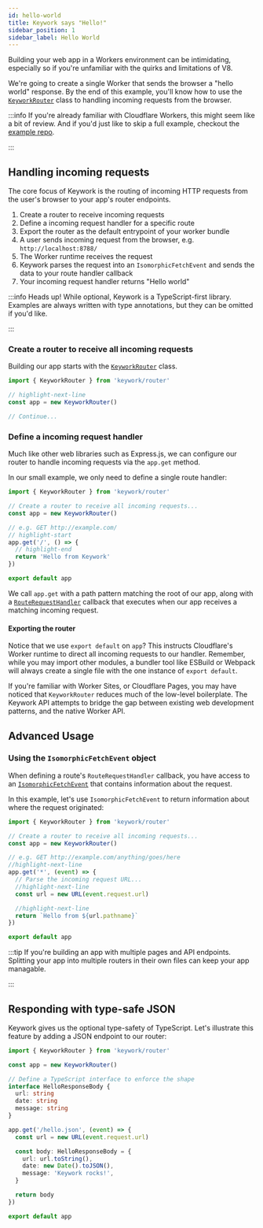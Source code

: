 ```yaml
---
id: hello-world
title: Keywork says "Hello!"
sidebar_position: 1
sidebar_label: Hello World
---
```


Building your web app in a Workers environment can be intimidating,
especially so if you're unfamiliar with the quirks and limitations of V8.

We're going to create a single Worker that sends the browser a "hello world" response.
By the end of this example, you'll know how to use the [`KeyworkRouter`](/modules/router/worker/api/classes/KeyworkRouter)
class to handling incoming requests from the browser.

:::info
If you're already familiar with Cloudflare Workers, this might seem like a bit of review.
And if you'd just like to skip a full example, checkout the [example repo](https://github.com/nirrius/keywork-starter-kit).

:::

## Handling incoming requests

The core focus of Keywork is the routing of incoming HTTP requests from the user's browser
to your app's router endpoints.

1. Create a router to receive incoming requests
2. Define a incoming request handler for a specific route
3. Export the router as the default entrypoint of your worker bundle
4. A user sends incoming request from the browser, e.g. `http://localhost:8788/`
5. The Worker runtime receives the request
6. Keywork parses the request into an `IsomorphicFetchEvent` and sends the data to your route handler callback
7. Your incoming request handler returns "Hello world"

:::info
Heads up! While optional, Keywork is a TypeScript-first library.
Examples are always written with type annotations, but they can be omitted if you'd like.

:::

### Create a router to receive all incoming requests

Building our app starts with the [`KeyworkRouter`](/modules/router/worker/api/classes/KeyworkRouter)
class.

```ts title="worker.ts" showLineNumbers
import { KeyworkRouter } from 'keywork/router'

// highlight-next-line
const app = new KeyworkRouter()

// Continue...
```

### Define a incoming request handler

Much like other web libraries such as Express.js,
we can configure our router to handle incoming requests via the `app.get` method.

In our small example, we only need to define a single route handler:

```ts title="worker.ts" showLineNumbers
import { KeyworkRouter } from 'keywork/router'

// Create a router to receive all incoming requests...
const app = new KeyworkRouter()

// e.g. GET http://example.com/
// highlight-start
app.get('/', () => {
  // highlight-end
  return 'Hello from Keywork'
})

export default app
```

We call `app.get` with a path pattern matching the root of our app,
along with a [`RouteRequestHandler`](/modules/router/api/interfaces/RouteRequestHandler)
callback that executes when our app receives a matching incoming request.

#### Exporting the router

Notice that we use `export default` on `app`?
This instructs Cloudflare's Worker runtime to direct all incoming requests to our handler.
Remember, while you may import other modules, a bundler tool like ESBuild or Webpack
will always create a single file with the one instance of `export default`.

If you're familiar with Worker Sites, or Cloudflare Pages, you may have noticed that
`KeyworkRouter` reduces much of the low-level boilerplate.
The Keywork API attempts to bridge the gap between existing web development patterns,
and the native Worker API.

## Advanced Usage

### Using the `IsomorphicFetchEvent` object

When defining a route's `RouteRequestHandler` callback, you have access to an [`IsomorphicFetchEvent`](/modules/events/api/classes/IsomorphicFetchEvent) that contains information about the request.

In this example, let's use `IsomorphicFetchEvent` to return information about where the request originated:

```ts title="worker.ts" showLineNumbers
import { KeyworkRouter } from 'keywork/router'

// Create a router to receive all incoming requests...
const app = new KeyworkRouter()

// e.g. GET http://example.com/anything/goes/here
//highlight-next-line
app.get('*', (event) => {
  // Parse the incoming request URL...
  //highlight-next-line
  const url = new URL(event.request.url)

  //highlight-next-line
  return `Hello from ${url.pathname}`
})

export default app
```

:::tip
If you're building an app with multiple pages and API endpoints.
Splitting your app into multiple routers in their own files can keep your app managable.

:::

## Responding with type-safe JSON

Keywork gives us the optional type-safety of TypeScript.
Let's illustrate this feature by adding a JSON endpoint to our router:

```ts title=_worker.ts
import { KeyworkRouter } from 'keywork/router'

const app = new KeyworkRouter()

// Define a TypeScript interface to enforce the shape
interface HelloResponseBody {
  url: string
  date: string
  message: string
}

app.get('/hello.json', (event) => {
  const url = new URL(event.request.url)

  const body: HelloResponseBody = {
    url: url.toString(),
    date: new Date().toJSON(),
    message: 'Keywork rocks!',
  }

  return body
})

export default app
```
